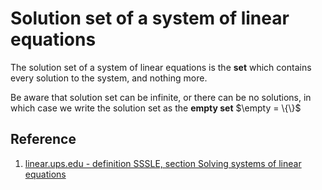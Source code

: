 # Solution set of a system of linear equations

The solution set of a system of linear equations is the **set** which contains every solution to the system, and nothing more.

Be aware that solution set can be infinite, or there can be no solutions, in which case we write the solution set as the **empty set**
$\empty = \{\}$

## Reference

1. [linear.ups.edu - definition SSSLE, section Solving systems of linear equations](http://linear.ups.edu/html/section-SSLE.html)